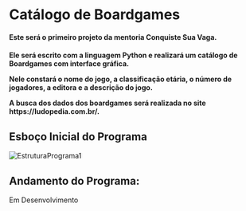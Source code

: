 # Catálogo de Boardgames

<h4 align="left">Este será o primeiro projeto da mentoria Conquiste Sua Vaga.</p>
<h4 align="left">Ele será escrito com a linguagem Python e realizará um catálogo de Boardgames com interface gráfica.</p>
Nele constará o nome do jogo, a classificação etária, o número de jogadores, a editora e a descrição do jogo.</p>
A busca dos dados dos boardgames será realizada no site https://ludopedia.com.br/.</p>
</h4>


## Esboço Inicial do Programa
![EstruturaPrograma1](https://user-images.githubusercontent.com/109561962/215834635-c824a2e2-22a3-4302-a1a6-d89cee285913.jpg)

## Andamento do Programa:
Em Desenvolvimento
